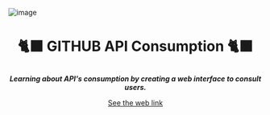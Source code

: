 ![image](https://github.com/kalamitt/github-api/assets/120734288/ad0d7166-eb56-4f71-8cc0-4b6bb7f7113c)<h1 align="center"> 
  🐈‍⬛ GITHUB API Consumption 🐈‍⬛
</h1>

<p align="center">
  <b><i> Learning about API's consumption by creating a web interface to consult users.</i></b>
</p>

<p align="center">
  <a href="https://kalamitt.github.io/github-api/" target="_blank">See the web link</a>
</p>
